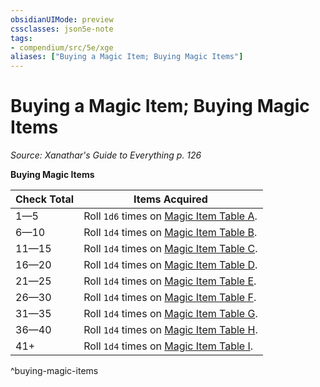 ```yaml
---
obsidianUIMode: preview
cssclasses: json5e-note
tags:
- compendium/src/5e/xge
aliases: ["Buying a Magic Item; Buying Magic Items"]
---
```

# Buying a Magic Item; Buying Magic Items
*Source: Xanathar's Guide to Everything p. 126* 

**Buying Magic Items**

| Check Total | Items Acquired |
|-------------|----------------|
| 1—5 | Roll `1d6` times on [Magic Item Table A](Mechanics/tables/magic-item-table-a.md). |
| 6—10 | Roll `1d4` times on [Magic Item Table B](Mechanics/tables/magic-item-table-b.md). |
| 11—15 | Roll `1d4` times on [Magic Item Table C](Mechanics/tables/magic-item-table-c.md). |
| 16—20 | Roll `1d4` times on [Magic Item Table D](Mechanics/tables/magic-item-table-d.md). |
| 21—25 | Roll `1d4` times on [Magic Item Table E](Mechanics/tables/magic-item-table-e.md). |
| 26—30 | Roll `1d4` times on [Magic Item Table F](Mechanics/tables/magic-item-table-f.md). |
| 31—35 | Roll `1d4` times on [Magic Item Table G](Mechanics/tables/magic-item-table-g.md). |
| 36—40 | Roll `1d4` times on [Magic Item Table H](Mechanics/tables/magic-item-table-h.md). |
| 41+ | Roll `1d4` times on [Magic Item Table I](Mechanics/tables/magic-item-table-i.md). |
^buying-magic-items